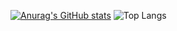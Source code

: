 [![Anurag's GitHub stats](https://github-readme-stats.vercel.app/api?username=jafarghasemi)](https://github.com/anuraghazra/github-readme-stats)
![Top Langs](https://github-readme-stats.vercel.app/api/top-langs/?username=jafarghasemi&hide_progress=false)
